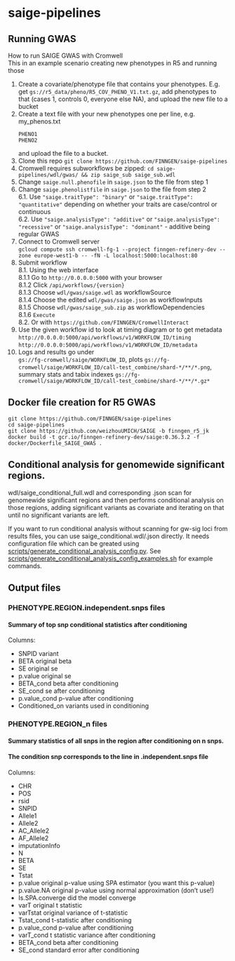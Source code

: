 # saige-pipelines

## Running GWAS

How to run SAIGE GWAS with Cromwell  
This in an example scenario creating new phenotypes in R5 and running those

1. Create a covariate/phenotype file that contains your phenotypes. E.g. get `gs://r5_data/pheno/R5_COV_PHENO_V1.txt.gz`, add phenotypes to that (cases 1, controls 0, everyone else NA), and upload the new file to a bucket
2. Create a text file with your new phenotypes one per line, e.g.  
    my_phenos.txt
    ```
    PHENO1
    PHENO2
    ```
    and upload the file to a bucket.
3. Clone this repo `git clone https://github.com/FINNGEN/saige-pipelines`
4. Cromwell requires subworkflows be zipped: `cd saige-pipelines/wdl/gwas/ && zip saige_sub saige_sub.wdl`
5. Change `saige.null.phenofile` in `saige.json` to the file from step 1
6. Change `saige.phenolistfile` in `saige.json` to the file from step 2  
    6.1. Use `"saige.traitType": "binary"` or `"saige.traitType": "quantitative"` depending on whether your traits are case/control or continuous  
    6.2. Use `"saige.analysisType": "additive"` or `"saige.analysisType": "recessive"` or `"saige.analysisType": "dominant"` - additive being regular GWAS
7. Connect to Cromwell server  
    `gcloud compute ssh cromwell-fg-1 --project finngen-refinery-dev --zone europe-west1-b -- -fN -L localhost:5000:localhost:80`
8. Submit workflow  
    8.1. Using the web interface  
        8.1.1 Go to `http://0.0.0.0:5000` with your browser  
        8.1.2 Click `/api/workflows/{version}`  
        8.1.3 Choose `wdl/gwas/saige.wdl` as workflowSource  
        8.1.4 Choose the edited `wdl/gwas/saige.json` as workflowInputs  
        8.1.5 Choose `wdl/gwas/saige_sub.zip` as workflowDependencies  
        8.1.6 `Execute`  
    8.2. Or with `https://github.com/FINNGEN/CromwellInteract`    
9. Use the given workflow id to look at timing diagram or to get metadata  
`http://0.0.0.0:5000/api/workflows/v1/WORKFLOW_ID/timing`
`http://0.0.0.0:5000/api/workflows/v1/WORKFLOW_ID/metadata`
10. Logs and results go under  
`gs://fg-cromwell/saige/WORKFLOW_ID`, plots `gs://fg-cromwell/saige/WORKFLOW_ID/call-test_combine/shard-*/**/*.png`, summary stats and tabix indexes `gs://fg-cromwell/saige/WORKFLOW_ID/call-test_combine/shard-*/**/*.gz*`

## Docker file creation for R5 GWAS

```
git clone https://github.com/FINNGEN/saige-pipelines
cd saige-pipelines
git clone https://github.com/weizhouUMICH/SAIGE -b finngen_r5_jk
docker build -t gcr.io/finngen-refinery-dev/saige:0.36.3.2 -f docker/Dockerfile_SAIGE_GWAS .
```

## Conditional analysis for genomewide significant regions.

wdl/saige_conditional_full.wdl and corresponding .json scan for genomewide significant regions and then performs conditional analysis on those regions, adding significant variants as covariate and iterating on that until no significant variants are left.

If you want to run conditional analysis without scanning for gw-sig loci from results files, you can use saige_conditional.wdl/.json directly. It needs configuration file which can be greated using [scripts/generate_conditional_analysis_config.py](scripts/generate_conditional_analysis_config.py). See [scripts/generate_conditional_analysis_config_examples.sh](scripts/generate_conditional_analysis_config_examples.sh) for example commands.

## Output files

### PHENOTYPE.REGION.independent.snps files
#### Summary of top snp conditional statistics after conditioning

Columns:

- SNPID   variant
- BETA    original beta
- SE      original se
- p.value original se
- BETA_cond       beta after conditioning
- SE_cond se after conditioning
- p.value_cond    p-value after conditioning
- Conditioned_on variants used in conditioning 


### PHENOTYPE.REGION_n files
#### Summary statistics of all snps in the region after conditioning on n snps.
#### The condition snp corresponds to the line in .independent.snps file

Columns:
- CHR 
- POS 
- rsid 
- SNPID 
- Allele1 
- Allele2 
- AC_Allele2 
- AF_Allele2 
- imputationInfo 
- N 
- BETA 
- SE 
- Tstat 
- p.value  original p-value using SPA estimator (you want this p-value)
- p.value.NA  original p-value using normal approximation (don’t use!)
- Is.SPA.converge  did the model converge
- varT original t statistic
- varTstat  original variance of t-statistic
- Tstat_cond  t-statistic after conditioning
- p.value_cond  p-value after conditioning
- varT_cond  t statistic variance after conditioning
- BETA_cond  beta after conditioning
- SE_cond standard error after conditioning




